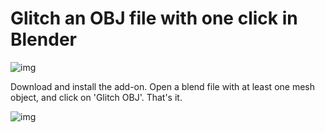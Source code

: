 # Glitch an OBJ file with one click in Blender

![img](https://github.com/hanswillem/Blender_Add-on_Glitch_OBJ/blob/master/example_img.png)

Download and install the add-on. Open a blend file with at least one mesh object, and click on 'Glitch OBJ'. That's it.

![img](https://github.com/hanswillem/Blender_Add-on_Glitch_OBJ/blob/master/messing_with_obj.png)
